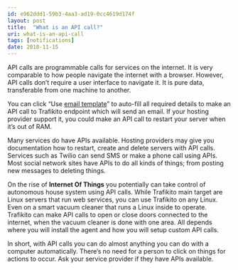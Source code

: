 ```yaml
---
id: e962ddd1-59b3-4aa3-ad19-0cc4619d174f
layout: post
title:  "What is an API call?"
uri: what-is-an-api-call
tags: [notifications]
date: 2018-11-15
---
```


API calls are programmable calls for services on the internet. It is very comparable to how people navigate the internet with a browser. However, API calls don’t require a user interface to navigate it. It is pure data, transferable from one machine to another.

<!-- more -->

You can click “Use [email template](604ae469-aa4d-476f-80d8-6994f8ff4c76)” to auto-fill all required details to make an API call to Trafikito endpoint which will send an email. If your hosting provider support it, you could make an API call to restart your server when it’s out of RAM.

Many services do have APIs available. Hosting providers may give you documentation how to restart, create and delete servers with API calls. Services such as Twilio can send SMS or make a phone call using APIs. Most social network sites have APIs to do all kinds of things; from posting new messages to deleting things.

On the rise of **Internet Of Things** you potentially can take control of autonomous house system using API calls. While Trafikito main target are Linux servers that run web services, you can use Trafikito on any Linux. Even on a smart vacuum cleaner that runs a Linux inside to operate. Trafikito can make API calls to open or close doors connected to the internet, when the vacuum cleaner is done with one area. All depends where you will install the agent and how you will setup custom API calls.

In short, with API calls you can do almost anything you can do with a computer automatically. There’s no need for a person to click on things for actions to occur. Ask your service provider if they have APIs available.